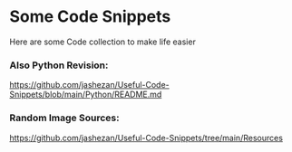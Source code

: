 # Some Code Snippets

Here are some Code collection to make life easier

### Also Python Revision:

https://github.com/jashezan/Useful-Code-Snippets/blob/main/Python/README.md


### Random Image Sources:

https://github.com/jashezan/Useful-Code-Snippets/tree/main/Resources
